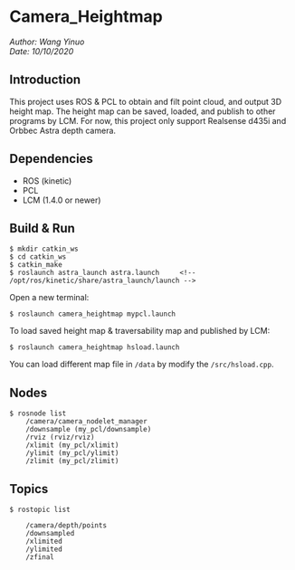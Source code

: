 # Camera_Heightmap
_Author: Wang Yinuo_\
_Date: 10/10/2020_

## Introduction
This project uses ROS & PCL to obtain and filt point cloud, and output 3D height map. The height map can be saved, loaded, and publish to other programs by LCM. For now, this project only support Realsense d435i and Orbbec Astra depth camera.

## Dependencies
* ROS (kinetic)
* PCL
* LCM (1.4.0 or newer)

## Build & Run 
```
$ mkdir catkin_ws 
$ cd catkin_ws
$ catkin_make
$ roslaunch astra_launch astra.launch     <!-- /opt/ros/kinetic/share/astra_launch/launch -->
```
Open a new terminal:
```
$ roslaunch camera_heightmap mypcl.launch    
```
To load saved height map & traversability map and published by LCM:
```
$ roslaunch camera_heightmap hsload.launch
```
You can load different map file in `/data` by modify the `/src/hsload.cpp`.

## Nodes 
```
$ rosnode list
    /camera/camera_nodelet_manager
    /downsample (my_pcl/downsample)
    /rviz (rviz/rviz)
    /xlimit (my_pcl/xlimit)
    /ylimit (my_pcl/ylimit)
    /zlimit (my_pcl/zlimit)
```

## Topics 
```
$ rostopic list

    /camera/depth/points
    /downsampled
    /xlimited
    /ylimited
    /zfinal
```
